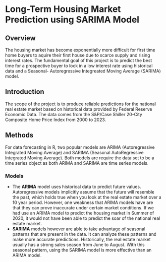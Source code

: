 # Long-Term Housing Market Prediction using SARIMA Model

## Overview
The housing market has become exponentially more difficult for first time home buyers to aquire their first house due to scarce supply and rising interest rates. The fundamental goal of this project is to predict the best time for a prospective buyer to lock in a low interest rate using historical data and a Seasonal- Autoregressive Integreated Moving Average (SARIMA) model.

## Introduction
The scope of the project is to produce reliable predictions for the national real estate market based on historical data provided by Federal Reserve Economic Data. The data comes from the S&P/Case Shiller 20-City Composite Home Price Index from 2000 to 2023. 

## Methods
For data forecasting in R, two popular models are ARIMA (Autoregressive Integrated Moving Average) and SARIMA (Seasonal AutoRegressive Integrated Moving Average). Both models are require the data set to be a time series object as both ARIMA and SARIMA are time series models. 
### Models 
- The **ARIMA** model uses historical data to predict future values. Autoregressive models implicitly assume that the future will resemble the past, which holds true when you look at the real estate market over a 10 year period. However, one weakness that ARIMA models have are that they can prove inaccurate under certain market conditions. If we had use an ARIMA model to predict the housing market in Summer of 2020, it would not have been able to predict the soar of the national real estate market. 
- **SARIMA** models however are able to take advantage of seasonal patterns that are present in the data. It can analyze these patterns and make more accurate predictions. Historically, the real estate market usually has a strong sales season from June to August. With this seasonal pattern, using the SARIMA model is more effective than an ARIMA model. 
